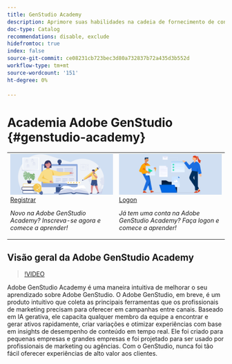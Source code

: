 ```yaml
---
title: GenStudio Academy
description: Aprimore suas habilidades na cadeia de fornecimento de conteúdo com o Adobe GenStudio Academy
doc-type: Catalog
recommendations: disable, exclude
hidefromtoc: true
index: false
source-git-commit: ce08231cb723bec3d80a732837b72a435d3b552d
workflow-type: tm+mt
source-wordcount: '151'
ht-degree: 0%

---
```



# Academia Adobe GenStudio {#genstudio-academy}

<table>
<tr>
  <td>
    <a href="https://learningmanager.adobe.com/accountiplogin?ipId=16970&amp;accesskey=c4988oojirhb5">
      <img alt="Inscreva-se na Adobe GenStudio Academy" src="/help/assets/card-create-assets.png" />
    </a>
    <div>
      <a href="https://learningmanager.adobe.com/accountiplogin?ipId=16970&amp;accesskey=c4988oojirhb5">
    Registrar
    </a>
    </div>
    <p>
    <em>Novo na Adobe GenStudio Academy? Inscreva-se agora e comece a aprender!</em>
    <p>
  </td>
  <td>
    <a href="https://genstudioacademy.adobelearningmanager.com/">
    <img alt="Faça logon no Adobe GenStudio Academy" src="/help/assets/card-manage-content.png" />
    </a>
    <div>
    <a href="https://genstudioacademy.adobelearningmanager.com/">
    Logon
    </a>
    </div>
    <p>
    <em>Já tem uma conta na Adobe GenStudio Academy? Faça logon e comece a aprender!</em>
    </p>
  </td>
</tr>
</table>


## Visão geral da Adobe GenStudio Academy

>[!VIDEO](https://video.tv.adobe.com/v/3434938?autoplay=true&end=replay)

Adobe GenStudio Academy é uma maneira intuitiva de melhorar o seu aprendizado sobre Adobe GenStudio. O Adobe GenStudio, em breve, é um produto intuitivo que coleta as principais ferramentas que os profissionais de marketing precisam para oferecer em campanhas entre canais. Baseado em IA gerativa, ele capacita qualquer membro da equipe a encontrar e gerar ativos rapidamente, criar variações e otimizar experiências com base em insights de desempenho de conteúdo em tempo real. Ele foi criado para pequenas empresas e grandes empresas e foi projetado para ser usado por profissionais de marketing ou agências. Com o GenStudio, nunca foi tão fácil oferecer experiências de alto valor aos clientes.
